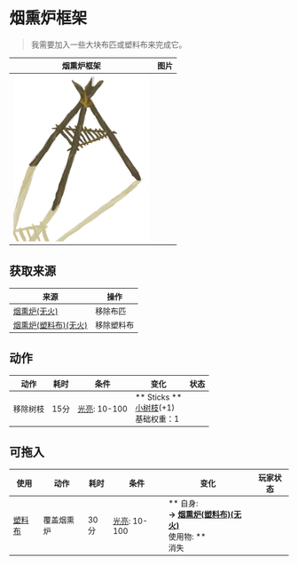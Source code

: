 # 烟熏炉框架  
> 我需要加入一些大块布匹或塑料布来完成它。  
  
  烟熏炉框架  |   图片   
 ----  |  ----:   
   |  <img decoding="async" src="Sprite/SmokerIncomplete.png" href="a.md" style="max-width:300px;max-height:300px;">   
  
## 获取来源  
来源  |  操作  
----  |  ----  
[烟熏炉(无火)](SmokerNoFire.md)  |  移除布匹  
[烟熏炉(塑料布)(无火)](SmokerNoFirePlastic.md)  |  移除塑料布  
## 动作  
动作  |  耗时  |  条件  |  变化  |  状态  
----  |  ----  |  ----  |  ----  |  ----  
移除树枝<br>  |  15分  |  [光亮](Light.md): 10-100  |  ** Sticks **<br>  [小树枝](Sticks.md)(+1)<br>基础权重：1<br>  |    
## 可拖入  
使用  |  动作  |  耗时  |  条件  |  变化  |  玩家状态  
----  |  ----  |  ----  |  ----  |  ----  |  ----  
[塑料布](PlasticSheet.md)  |  覆盖烟熏炉  |  30分  |  [光亮](Light.md): 10-100  |  ** 自身: **<br>→ [烟熏炉(塑料布)(无火)](SmokerNoFirePlastic.md)<br>** 使用物: **<br>消失  |    
